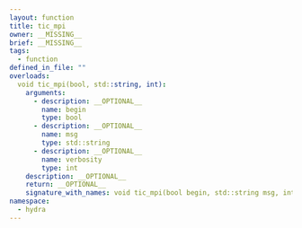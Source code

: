 ```yaml
---
layout: function
title: tic_mpi
owner: __MISSING__
brief: __MISSING__
tags:
  - function
defined_in_file: ""
overloads:
  void tic_mpi(bool, std::string, int):
    arguments:
      - description: __OPTIONAL__
        name: begin
        type: bool
      - description: __OPTIONAL__
        name: msg
        type: std::string
      - description: __OPTIONAL__
        name: verbosity
        type: int
    description: __OPTIONAL__
    return: __OPTIONAL__
    signature_with_names: void tic_mpi(bool begin, std::string msg, int verbosity)
namespace:
  - hydra
---
```

